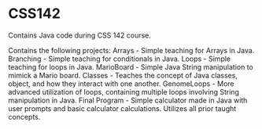 # CSS142
Contains Java code during CSS 142 course.

Contains the following projects:
Arrays - Simple teaching for Arrays in Java.
Branching - Simple teaching for conditionals in Java.
Loops - Simple teaching for loops in Java.
MarioBoard - Simple Java String manipulation to mimick a Mario board.
Classes - Teaches the concept of Java classes, object, and how they interact with one another.
GenomeLoops - More advanced utilization of loops, containing multiple loops involving String manipulation in Java.
Final Program - Simple calculator made in Java with user prompts and basic calculator calculations. Utilizes all prior taught concepts.
